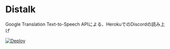 # Distalk
Google Translation Text-to-Speech APIによる、HerokuでのDiscordの読み上げ

[![Deploy](https://www.herokucdn.com/deploy/button.svg)](https://heroku.com/deploy)

